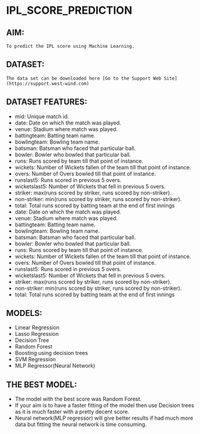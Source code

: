 # IPL_SCORE_PREDICTION

## AIM:
    To predict the IPL score using Machine Learning.		

## DATASET:
    The data set can be downloaded here [Go to the Support Web Site](https://support.west-wind.com)
	
## DATASET FEATURES:

* mid: Unique match id.
* date: Date on which the match was played.
* venue: Stadium where match was played.
* battingteam: Batting team name.
* bowlingteam: Bowling team name.
* batsman: Batsman who faced that particular ball.
* bowler: Bowler who bowled that particular ball.
* runs: Runs scored by team till that point of instance.
* wickets: Number of Wickets fallen of the team till that point of instance.
* overs: Number of Overs bowled till that point of instance.
* runslast5: Runs scored in previous 5 overs.
* wicketslast5: Number of Wickets that fell in previous 5 overs.
* striker: max(runs scored by striker, runs scored by non-striker).
* non-striker: min(runs scored by striker, runs scored by non-striker).
* total: Total runs scored by batting team at the end of first innings
* date: Date on which the match was played.
* venue: Stadium where match was played.
* battingteam: Batting team name.
* bowlingteam: Bowling team name.
* batsman: Batsman who faced that particular ball.
* bowler: Bowler who bowled that particular ball.
* runs: Runs scored by team till that point of instance.
* wickets: Number of Wickets fallen of the team till that point of instance.
* overs: Number of Overs bowled till that point of instance.
* runslast5: Runs scored in previous 5 overs.
* wicketslast5: Number of Wickets that fell in previous 5 overs.
* striker: max(runs scored by striker, runs scored by non-striker).
* non-striker: min(runs scored by striker, runs scored by non-striker).
* total: Total runs scored by batting team at the end of first innings

## MODELS:

  *  Linear Regression  
  *	Lasso Regression  
  *	Decision Tree
  *	Random Forest
  * Boosting using decision trees
  *	SVM Regression
  *	MLP Regressor(Neural Network)
  
## THE BEST MODEL:
   * The model with the best score was Random Forest.
   * If your aim is to have a faster fitting of the model then use Decision trees as it is much faster with a pretty decent score.
   * Neural network(MLP regressor) will give better results if had much more data but fitting the neural network is time consuming.
